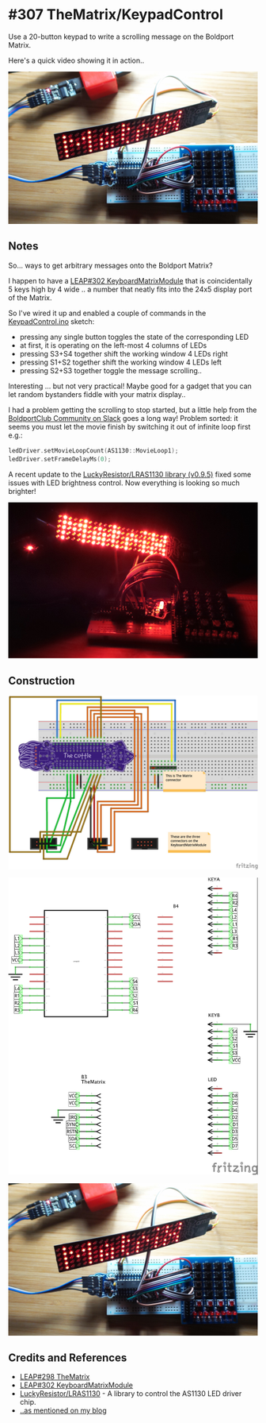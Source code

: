 # #307 TheMatrix/KeypadControl

Use a 20-button keypad to write a scrolling message on the Boldport Matrix.

Here's a quick video showing it in action..

[![Build](./assets/KeypadControl_build.jpg?raw=true)](https://www.youtube.com/watch?v=qg2Bs1Q0ACw)

## Notes

So... ways to get arbitrary messages onto the Boldport Matrix?

I happen to have a [LEAP#302 KeyboardMatrixModule](https://leap.tardate.com/playground/keyboardmatrixmodule/) that is coincidentally 5 keys high by 4 wide ..
a number that neatly fits into the 24x5 display port of the Matrix.

So I've wired it up and enabled a couple of commands in the [KeypadControl.ino](./KeypadControl.ino) sketch:

* pressing any single button toggles the state of the corresponding LED
* at first, it is operating on the left-most 4 columns of LEDs
* pressing S3+S4 together shift the working window 4 LEDs right
* pressing S1+S2 together shift the working window 4 LEDs left
* pressing S2+S3 together toggle the message scrolling..

Interesting ... but not very practical! Maybe good for a gadget that you can let random bystanders fiddle with your matrix display..

I had a problem getting the scrolling to stop started, but a little help from the
[BoldportClub Community on Slack](https://boldportclub.slack.com/) goes a long way!
Problem sorted: it seems you must let the movie finish by switching it out of infinite loop first e.g.:

```c
ledDriver.setMovieLoopCount(AS1130::MovieLoop1);
ledDriver.setFrameDelayMs(0);
```

A recent update to the [LuckyResistor/LRAS1130 library (v0.9.5)](https://github.com/LuckyResistor/LRAS1130/releases/tag/v0.9.5)
fixed some issues with LED brightness control. Now everything is looking so much brighter!

![bright_matrix](./assets/bright_matrix.jpg?raw=true)

## Construction

![Breadboard](./assets/KeypadControl_bb.jpg?raw=true)

![Schematic](./assets/KeypadControl_schematic.jpg?raw=true)

![Build](./assets/KeypadControl_build.jpg?raw=true)

## Credits and References

* [LEAP#298 TheMatrix](../TheMatrix)
* [LEAP#302 KeyboardMatrixModule](https://leap.tardate.com/playground/keyboardmatrixmodule/)
* [LuckyResistor/LRAS1130](https://github.com/LuckyResistor/LRAS1130) - A library to control the AS1130 LED driver chip.
* [..as mentioned on my blog](https://blog.tardate.com/2017/05/leap307-boldport-matrix-keypad-control.html)
